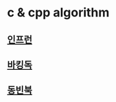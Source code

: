 ﻿# c & cpp algorithm


## [인프런](./inflearn/인프런.md)
## [바킹독](./baaaaakingdog/바킹독.md)
## [동빈북](./dongbin/db.md)